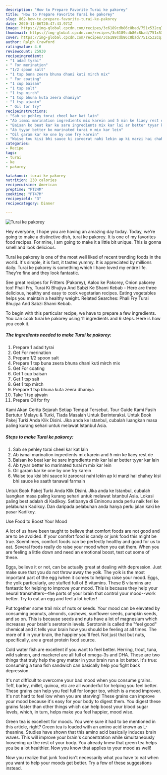```yaml
---
description: "How to Prepare Favorite Turai ke pakorey"
title: "How to Prepare Favorite Turai ke pakorey"
slug: 862-how-to-prepare-favorite-turai-ke-pakorey
date: 2020-11-06T20:47:43.971Z
image: https://img-global.cpcdn.com/recipes/3c6189cdb86c8bad/751x532cq70/turai-ke-pakorey-recipe-main-photo.jpg
thumbnail: https://img-global.cpcdn.com/recipes/3c6189cdb86c8bad/751x532cq70/turai-ke-pakorey-recipe-main-photo.jpg
cover: https://img-global.cpcdn.com/recipes/3c6189cdb86c8bad/751x532cq70/turai-ke-pakorey-recipe-main-photo.jpg
author: Ralph Crawford
ratingvalue: 4.6
reviewcount: 25930
recipeingredient:
- "1 adad tyrai"
- " For merination"
- "1/2 spoon salt"
- "1 tsp buna zeera bhuna dhani kuti mirch mix"
- " For coating"
- "1 cup baisan"
- "1 tsp salt"
- "1 tsp mirch"
- "1 tsp bhuna kuta zeera dhaniya"
- "1 tsp ajwain"
- " Oil for fry"
recipeinstructions:
- "Sab se pehley torai cheel kar kat lain"
- "Ab ismai marination ingredients mix karein and 5 min ke liaey rest de"
- "Baisan ko beat kar ke sare ingredients mix kar lai ar better tyyar kar lain"
- "Ab tyyar better ko marinated turai m mix kar lein"
- "Oil garam kar ke one by one fry karein"
- "Waise tou kisi bhi sauce ki zaroorat nahi lekin ap ki marzi hai chahey kisi bhi sauce ke saath tanawal farmain"
categories:
- Recipe
tags:
- turai
- ke
- pakorey

katakunci: turai ke pakorey 
nutrition: 230 calories
recipecuisine: American
preptime: "PT24M"
cooktime: "PT47M"
recipeyield: "3"
recipecategory: Dinner

---
```



![Turai ke pakorey](https://img-global.cpcdn.com/recipes/3c6189cdb86c8bad/751x532cq70/turai-ke-pakorey-recipe-main-photo.jpg)

Hey everyone, I hope you are having an amazing day today. Today, we're going to make a distinctive dish, turai ke pakorey. It is one of my favorites food recipes. For mine, I am going to make it a little bit unique. This is gonna smell and look delicious.

Turai ke pakorey is one of the most well liked of recent trending foods in the world. It's simple, it is fast, it tastes yummy. It is appreciated by millions daily. Turai ke pakorey is something which I have loved my entire life. They're fine and they look fantastic.

See great recipes for Fritters (Pakorey), Aaloo ke Pakorey, Onion pakorey too! Phali Fry, Turai Ki Bhujiya And Sabzi Ke Shami Kebab - Here are three delicious, healthy and easy to cook vegetarian recipes. Eating vegetables helps you maintain a healthy weight. Related Searches: Phali Fry Turai Bhujiya And Sabzi Shami Kebab.


To begin with this particular recipe, we have to prepare a few ingredients. You can cook turai ke pakorey using 11 ingredients and 6 steps. Here is how you cook it.

<!--inarticleads1-->

##### The ingredients needed to make Turai ke pakorey:

1. Prepare 1 adad tyrai
1. Get  For merination
1. Prepare 1/2 spoon salt
1. Prepare 1 tsp buna zeera bhuna dhani kuti mirch mix
1. Get  For coating
1. Get 1 cup baisan
1. Get 1 tsp salt
1. Get 1 tsp mirch
1. Prepare 1 tsp bhuna kuta zeera dhaniya
1. Take 1 tsp ajwain
1. Prepare  Oil for fry


Kami Akan Cerita Sejarah Setiap Tempat Tersebut. Tour Guide Kami Fasih Bertutur Melayu &amp; Turki, Tiada Masalah Untuk Berinteraksi. Untuk Book Pakej Turki Anda Klik Disini. Jika anda ke Istanbul, cubalah luangkan masa paling kurang sehari untuk melawat Istanbul Asia. 

<!--inarticleads2-->

##### Steps to make Turai ke pakorey:

1. Sab se pehley torai cheel kar kat lain
1. Ab ismai marination ingredients mix karein and 5 min ke liaey rest de
1. Baisan ko beat kar ke sare ingredients mix kar lai ar better tyyar kar lain
1. Ab tyyar better ko marinated turai m mix kar lein
1. Oil garam kar ke one by one fry karein
1. Waise tou kisi bhi sauce ki zaroorat nahi lekin ap ki marzi hai chahey kisi bhi sauce ke saath tanawal farmain


Untuk Book Pakej Turki Anda Klik Disini. Jika anda ke Istanbul, cubalah luangkan masa paling kurang sehari untuk melawat Istanbul Asia. Lokasi paling best adalah di Kadikoy. Setibanya di Eminonu anda perlu naik feri ke pelabuhan Kadikoy. Dan daripada pelabuhan anda hanya perlu jalan kaki ke pasar Kadikoy. 

Use Food to Boost Your Mood


A lot of us have been taught to believe that comfort foods are not good and are to be avoided. If your comfort food is candy or junk food this might be true. Soemtimes, comfort foods can be perfectly healthy and good for us to eat. Several foods really do raise your mood when you eat them. When you are feeling a little down and need an emotional boost, test out some of these.

Eggs, believe it or not, can be actually great at dealing with depression. Just make sure that you do not throw away the yolk. The yolk is the most important part of the egg iwhen it comes to helping raise your mood. Eggs, the yolk particularly, are stuffed full of B vitamins. These B vitamins are fantastic for helping to improve your mood. This is because they help your neural transmitters--the parts of your brain that control your mood--work better. Try to eat an egg and feel a lot better!

Put together some trail mix of nuts or seeds. Your mood can be elevated by consuming peanuts, almonds, cashews, sunflower seeds, pumpkin seeds, and so on. This is because seeds and nuts have a lot of magnesium which increases your brain's serotonin levels. Serotonin is called the "feel good" chemical and it tells your brain how you should be feeling at all times. The more of it in your brain, the happier you'll feel. Not just that but nuts, specifically, are a great protein food source.

Cold water fish are excellent if you want to feel better. Herring, trout, tuna, wild salmon, and mackerel are all full of omega-3s and DHA. These are two things that truly help the grey matter in your brain run a lot better. It's true: consuming a tuna fish sandwich can basically help you fight back depression. 

It's not difficult to overcome your bad mood when you consume grains. Teff, barley, millet, quinoa, etc are all wonderful for helping you feel better. These grains can help you feel full for longer too, which is a mood improver. It's not hard to feel low when you are starving! These grains can improve your mood because it's easy for your body to digest them. You digest these grains faster than other things which can help boost your blood sugar levels, which, in turn, helps make you feel happier, mood wise.

Green tea is excellent for moods. You were sure it had to be mentioned in this article, right? Green tea is loaded with an amino acid known as L-theanine. Studies have shown that this amino acid basically induces brain waves. This will improve your brain's concentration while simultaneously loosening up the rest of your body. You already knew that green tea helps you be a lot healthier. Now you know that applies to your mood as well!

Now you realize that junk food isn't necessarily what you have to eat when you want to help your moods get better. Try  a few  of  these  suggestions  instead.

